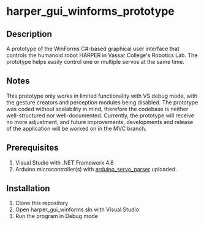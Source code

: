 # harper_gui_winforms_prototype
## Description
A prototype of the WinForms C#-based graphical user interface that controls the humanoid robot HARPER in Vassar College's Robotics Lab. The prototype helps easily control one or multiple servos at the same time. 
## Notes
This prototype only works in limited functionality with VS debug mode, with the gesture creators and perception modules being disabled. The prototype was coded without scalability in mind, therefore the codebase is neither well-structured nor well-documented. Currently, the prototype will receive no more adjustment, and future improvements, developments and release of the application will be worked on in the MVC branch.
## Prerequisites
1. Visual Studio with .NET Framework 4.8
2. Arduino microcontroller(s) with [arduino_servo_parser](https://github.com/dangminhduc1101/arduino_servo_parser) uploaded.
## Installation
1. Clone this repository
2. Open harper_gui_winforms.sln with Visual Studio
3. Run the program in Debug mode
